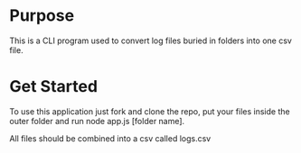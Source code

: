 # Purpose

This is a CLI program used to convert log files buried in folders into one csv file.

# Get Started

To use this application just fork and clone the repo, put your files inside the outer folder and run node app.js [folder name].

All files should be combined into a csv called logs.csv